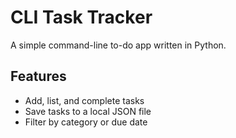 # CLI Task Tracker

A simple command-line to-do app written in Python.

## Features
- Add, list, and complete tasks
- Save tasks to a local JSON file
- Filter by category or due date
